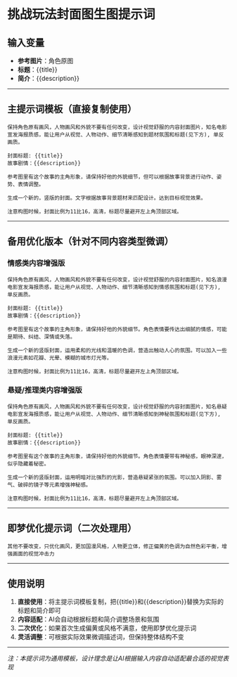 # 挑战玩法封面图生图提示词

## 输入变量
- **参考图片**：角色原图
- **标题**：{{title}}
- **简介**：{{description}}

---

## 主提示词模板（直接复制使用）

```
保持角色原有画风，人物画风和外貌不要有任何改变，设计视觉舒服的内容封面图片，知名电影宣发海报质感，能让用户从视觉、人物动作、细节清晰感知到题材氛围和标题(见下方), 单反画质。

封面标题: {{title}}
故事剧情：{{description}}

参考图里有这个故事的主角形象，请保持好他的外貌细节，但可以根据故事背景进行动作、姿势、表情调整。

生成一个新的，竖版的封面。文字根据故事背景题材来匹配设计。达到目标视觉效果。

注意构图时候，封面比例为11比16，高清，标题尽量避开左上角顶部区域。
```

---

## 备用优化版本（针对不同内容类型微调）

### 情感类内容增强版
```
保持角色原有画风，人物画风和外貌不要有任何改变，设计视觉舒服的内容封面图片，知名浪漫电影宣发海报质感，能让用户从视觉、人物动作、细节清晰感知到情感氛围和标题(见下方), 单反画质。

封面标题: {{title}}
故事剧情：{{description}}

参考图里有这个故事的主角形象，请保持好他的外貌细节。角色表情要传达出细腻的情感，可能是期待、纠结、深情或失落。

生成一个新的竖版封面，运用柔和的光线和温暖的色调，营造出触动人心的氛围。可以加入一些浪漫元素如花瓣、光晕、模糊的城市灯光等。

注意构图时候，封面比例为11比16，高清，标题尽量避开左上角顶部区域。
```

### 悬疑/推理类内容增强版
```
保持角色原有画风，人物画风和外貌不要有任何改变，设计视觉舒服的内容封面图片，知名悬疑电影宣发海报质感，能让用户从视觉、人物动作、细节清晰感知到神秘氛围和标题(见下方), 单反画质。

封面标题: {{title}}
故事剧情：{{description}}

参考图里有这个故事的主角形象，请保持好他的外貌细节。角色表情要带有神秘感，眼神深邃，似乎隐藏着秘密。

生成一个新的竖版封面，运用明暗对比强烈的光影，营造悬疑紧张的氛围。可以加入阴影、雾气、破碎的镜子等元素增强神秘感。

注意构图时候，封面比例为11比16，高清，标题尽量避开左上角顶部区域。
```

---

## 即梦优化提示词（二次处理用）

```
其他不要改变，只优化画风，更加国漫风格，人物更立体，修正偏黄的色调为自然色彩平衡，增强画面的视觉冲击力
```

---

## 使用说明

1. **直接使用**：将主提示词模板复制，把{{title}}和{{description}}替换为实际的标题和简介即可
2. **内容适配**：AI会自动根据标题和简介调整场景和氛围
3. **二次优化**：如果首次生成偏黄或风格不满意，使用即梦优化提示词
4. **灵活调整**：可根据实际效果微调描述词，但保持整体结构不变

---

*注：本提示词为通用模板，设计理念是让AI根据输入内容自动适配最合适的视觉表现*
